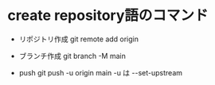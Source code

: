 # create repository語のコマンド
- リポジトリ作成
    git remote add origin   
- ブランチ作成
git branch -M main

- push
  git push -u origin main
    -u は --set-upstream